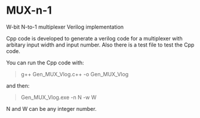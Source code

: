 # MUX-n-1
W-bit N-to-1 multiplexer Verilog implementation

Cpp code is developed to generate a verilog code for a multiplexer with arbitary input width and input number.
Also there is a test file to test the Cpp code.

You can run the Cpp code with:
>g++ Gen_MUX_Vlog.c++ -o Gen_MUX_Vlog 

and then:

>Gen_MUX_Vlog.exe -n N -w W

N and W can be any integer number.
